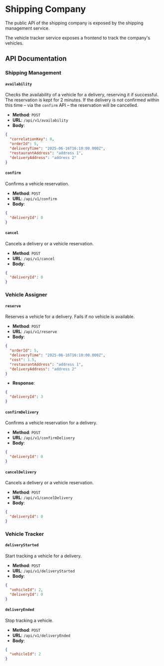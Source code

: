 # Shipping Company

The public API of the shipping company is exposed by the shipping management service.

The vehicle tracker service exposes a frontend to track the company's vehicles.

## API Documentation

### Shipping Management

#### `availability`
Checks the availability of a vehicle for a delivery, reserving it if successful.
The reservation is kept for 2 minutes. If the delivery is not confirmed within this time &ndash; via
the `confirm` API &ndash; the reservation will be cancelled.
- **Method**: `POST`
- **URL**: `/api/v1/availability`
- **Body**:
```json
{
  "correlationKey": 0,
  "orderId": 5,
  "deliveryTime": "2025-06-16T16:10:00.000Z",
  "restaurantAddress": "address 1",
  "deliveryAddress": "address 2"
}
```

#### `confirm`
Confirms a vehicle reservation.
- **Method**: `POST`
- **URL**: `/api/v1/confirm`
- **Body**:
```json
{
  "deliveryId": 0
}
```

#### `cancel`
Cancels a delivery or a vehicle reservation.
- **Method**: `POST`
- **URL**: `/api/v1/cancel`
- **Body**:
```json
{
  "deliveryId": 0
}
```

### Vehicle Assigner

#### `reserve`
Reserves a vehicle for a delivery. Fails if no vehicle is available.
- **Method**: `POST`
- **URL**: `/api/v1/reserve`
- **Body**:
```json
{
  "orderId": 5,
  "deliveryTime": "2025-06-16T16:10:00.000Z",
  "cost": 1.5,
  "restaurantAddress": "address 1",
  "deliveryAddress": "address 2"
}
```
- **Response**:
```json
{
  "deliveryId": 3
}
```

#### `confirmDelivery`
Confirms a vehicle reservation for a delivery.
- **Method**: `POST`
- **URL**: `/api/v1/confirmDelivery`
- **Body**:
```json
{
  "deliveryId": 0
}
```

#### `cancelDelivery`
Cancels a delivery or a vehicle reservation.
- **Method**: `POST`
- **URL**: `/api/v1/cancelDelivery`
- **Body**:
```json
{
  "deliveryId": 0
}
```

### Vehicle Tracker

#### `deliveryStarted`
Start tracking a vehicle for a delivery.
- **Method**: `POST`
- **URL**: `/api/v1/deliveryStarted`
- **Body**:
```json
{
  "vehicleId": 2,
  "deliveryId": 0
}
```

#### `deliveryEnded`
Stop tracking a vehicle.
- **Method**: `POST`
- **URL**: `/api/v1/deliveryEnded`
- **Body**:
```json
{
  "vehicleId": 2
}
```
